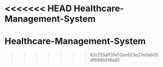 <<<<<<< HEAD
Healthcare-Management-System
=======
# Healthcare-Management-System
>>>>>>> 62cf33aff31e52ee923e27e0eb05df694b516ad5
